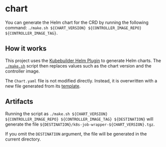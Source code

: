 # chart

You can generate the Helm chart for the CRD by running the following command: `./make.sh ${CHART_VERSION} ${CONTROLLER_IMAGE_REPO} ${CONTROLLER_IMAGE_TAG}`.

## How it works

This project uses the [Kubebuilder Helm Plugin](https://book.kubebuilder.io/plugins/available/helm-v1-alpha) to generate Helm charts.
The [`./make.sh`](./make.sh) script then replaces values such as the chart version and the controller image.

The `Chart.yaml` file is not modified directly. Instead, it is overwritten with a new file generated from its [template](./Chart.yaml.tmpl).

## Artifacts

Running the script as `./make.sh ${CHART_VERSION} ${CONTROLLER_IMAGE_REPO} ${CONTROLLER_IMAGE_TAG} ${DESTINATION}` will generate the file `${DESTINATION}/k8s-job-wrapper-${CHART_VERSION}.tgz`.

If you omit the `DESTINATION` argument, the file will be generated in the current directory.
